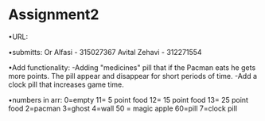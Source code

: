 # Assignment2
•URL: 

•submitts:
Or Alfasi - 315027367
Avital Zehavi - 312271554

•Add functionality: 
-Adding "medicines" pill that if the Pacman eats he gets more points. The pill appear and disappear for short periods of time.
-Add a clock pill that increases game time.

•numbers in arr:
0=empty
11= 5 point food
12= 15 point food
13= 25 point food
2=pacman
3=ghost
4=wall 
50 = magic apple
60=pill
7=clock pill

